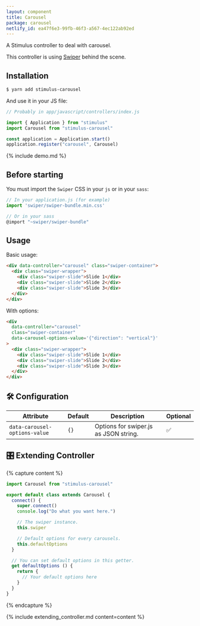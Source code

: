 ```yaml
---
layout: component
title: Carousel
package: carousel
netlify_id: ea47f6e3-99fb-46f3-a567-4ec122ab92ed
---
```


A Stimulus controller to deal with carousel.

This controller is using [Swiper](https://swiperjs.com/) behind the scene.

## Installation

```bash
$ yarn add stimulus-carousel
```

And use it in your JS file:
```js
// Probably in app/javascript/controllers/index.js

import { Application } from "stimulus"
import Carousel from "stimulus-carousel"

const application = Application.start()
application.register("carousel", Carousel)
```

{% include demo.md %}

## Before starting

You must import the `Swiper` CSS in your `js` or in your `sass`:

```js
// In your application.js (for example)
import 'swiper/swiper-bundle.min.css'

// Or in your sass
@import "~swiper/swiper-bundle"
```

## Usage

Basic usage:
```html
<div data-controller="carousel" class="swiper-container">
  <div class="swiper-wrapper">
    <div class="swiper-slide">Slide 1</div>
    <div class="swiper-slide">Slide 2</div>
    <div class="swiper-slide">Slide 3</div>
  </div>
</div>
```

With options:
```html
<div
  data-controller="carousel"
  class="swiper-container"
  data-carousel-options-value='{"direction": "vertical"}'
>
  <div class="swiper-wrapper">
    <div class="swiper-slide">Slide 1</div>
    <div class="swiper-slide">Slide 2</div>
    <div class="swiper-slide">Slide 3</div>
  </div>
</div>
```

## 🛠 Configuration

| Attribute | Default | Description | Optional |
| --------- | ------- | ----------- | -------- |
| `data-carousel-options-value` | `{}` | Options for swiper.js as JSON string. | ✅ |

## 🎛 Extending Controller

{% capture content %}
```js
import Carousel from "stimulus-carousel"

export default class extends Carousel {
  connect() {
    super.connect()
    console.log("Do what you want here.")

    // The swiper instance.
    this.swiper

    // Default options for every carousels.
    this.defaultOptions
  }

  // You can set default options in this getter.
  get defaultOptions () {
    return {
      // Your default options here
    }
  }
}
```
{% endcapture %}

{% include extending_controller.md content=content %}
